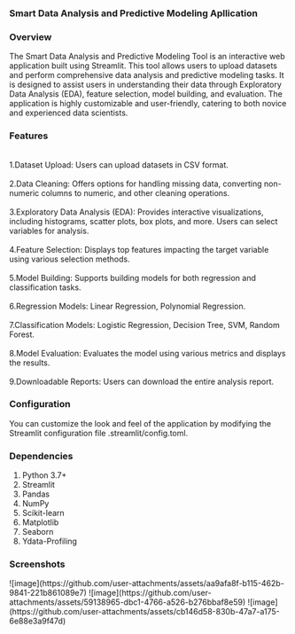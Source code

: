 <b><h3>
Smart Data Analysis and Predictive Modeling Apllication </h3></b>
<h3>Overview</h3>
<p>The Smart Data Analysis and Predictive Modeling Tool is an interactive web application built using Streamlit. This tool allows users to upload datasets and perform comprehensive data analysis and predictive modeling tasks. It is designed to assist users in understanding their data through Exploratory Data Analysis (EDA), feature selection, model building, and evaluation. The application is highly customizable and user-friendly, catering to both novice and experienced data scientists.</p>
<h3>Features</h3>
<br>1.Dataset Upload: Users can upload datasets in CSV format.</br>
<br>2.Data Cleaning: Offers options for handling missing data, converting non-numeric columns to numeric, and other cleaning operations.</br>
<br>3.Exploratory Data Analysis (EDA): Provides interactive visualizations, including histograms, scatter plots, box plots, and more. Users can select variables for analysis.</br>
  <br>4.Feature Selection: Displays top features impacting the target variable using various selection methods. </br>
<br>5.Model Building: Supports building models for both regression and classification tasks.</br>
 <br>6.Regression Models: Linear Regression, Polynomial Regression.</br>
 <br>7.Classification Models: Logistic Regression, Decision Tree, SVM, Random Forest.</br>
 <br>8.Model Evaluation: Evaluates the model using various metrics and displays the results.</br>
 <br>9.Downloadable Reports: Users can download the entire analysis report.</br>
<h3>Configuration</h3>
<p>You can customize the look and feel of the application by modifying the Streamlit configuration file .streamlit/config.toml.</p>

<h3>Dependencies</h3>
<ol> <li> Python 3.7+ </li>
 <li> Streamlit </li>
  <li> Pandas </li>
 <li> NumPy </li>
  <li>Scikit-learn </li>
 <li> Matplotlib </li>
  <li>Seaborn</li>
  <li> Ydata-Profiling </li> </ol> 

  <h3><b>Screenshots</b></h3>
  ![image](https://github.com/user-attachments/assets/aa9afa8f-b115-462b-9841-221b861089e7)
  ![image](https://github.com/user-attachments/assets/59138965-dbc1-4766-a526-b276bbaf8e59)
  ![image](https://github.com/user-attachments/assets/cb146d58-830b-47a7-a175-6e88e3a9f47d)



